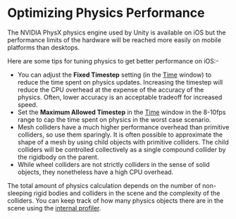 Optimizing Physics Performance
==============================

The NVIDIA PhysX physics engine used by Unity is available on iOS but the performance limits of the hardware will be reached more easily on mobile platforms than desktops.

Here are some tips for tuning physics to get better performance on iOS:-

* You can adjust the __Fixed Timestep__ setting (in the [Time](class-TimeManager) window) to reduce the time spent on physics updates. Increasing the timestep will reduce the CPU overhead at the expense of the accuracy of the physics. Often, lower accuracy is an acceptable tradeoff for increased speed.
* Set the __Maximum Allowed Timestep__ in the [Time](class-TimeManager) window in the 8-10fps range to cap the time spent on physics in the worst case scenario.
* Mesh colliders have a much higher performance overhead than primitive colliders, so use them sparingly. It is often possible to approximate the shape of a mesh by using child objects with primitive colliders. The child colliders will be controlled collectively as a single compound collider by the rigidbody on the parent.
* While wheel colliders are not strictly colliders in the sense of solid objects, they nonetheless have a high CPU overhead.

The total amount of physics calculation depends on the number of non-sleeping rigid bodies and colliders in the scene and the complexity of the colliders. You can keep track of how many physics objects there are in the scene using the [internal profiler](iphone-InternalProfiler).
